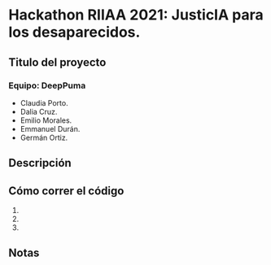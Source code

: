 # Hackathon RIIAA 2021: JusticIA para los desaparecidos.

## Titulo del proyecto

### Equipo: DeepPuma
* Claudia Porto.
* Dalia Cruz.
* Emilio Morales.
* Emmanuel Durán.
* Germán Ortiz.

## Descripción

## Cómo correr el código

1)
2)
3)  

## Notas
